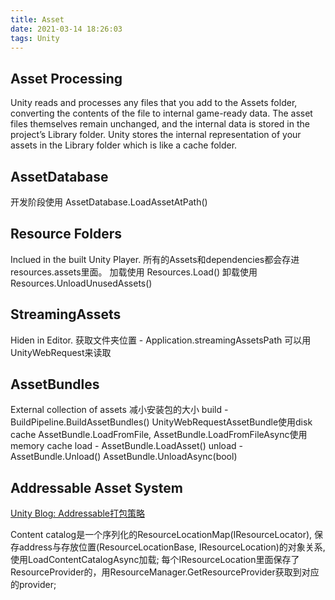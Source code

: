 ```yaml
---
title: Asset
date: 2021-03-14 18:26:03
tags: Unity
---
```

## Asset Processing
Unity reads and processes any files that you add to the Assets folder, converting the contents of the file to internal game-ready data. The asset files themselves remain unchanged, and the internal data is stored in the project’s Library folder.
Unity stores the internal representation of your assets in the Library folder which is like a cache folder.

<!-- More -->

## AssetDatabase
开发阶段使用
AssetDatabase.LoadAssetAtPath()

## Resource Folders
Inclued in the built Unity Player.
所有的Assets和dependencies都会存进resources.assets里面。
加载使用 Resources.Load()
卸载使用 Resources.UnloadUnusedAssets()

## StreamingAssets
Hiden in Editor.
获取文件夹位置 - Application.streamingAssetsPath
可以用UnityWebRequest来读取

## AssetBundles
External collection of assets
减小安装包的大小
build - BuildPipeline.BuildAssetBundles()
UnityWebRequestAssetBundle使用disk cache
AssetBundle.LoadFromFile, AssetBundle.LoadFromFileAsync使用memory cache
load - AssetBundle.LoadAsset()
unload - AssetBundle.Unload() AssetBundle.UnloadAsync(bool)

## Addressable Asset System
[Unity Blog: Addressable打包策略](https://blogs.unity3d.com/2021/03/31/tales-from-the-optimization-trenches-saving-memory-with-addressables/)

Content catalog是一个序列化的ResourceLocationMap(IResourceLocator), 保存address与存放位置(ResourceLocationBase, IResourceLocation)的对象关系, 使用LoadContentCatalogAsync加载;
每个IResourceLocation里面保存了ResourceProvider的，用ResourceManager.GetResourceProvider获取到对应的provider;


